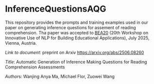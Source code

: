 # InferenceQuestionsAQG

This repository provides the prompts and training examples used in our paper on generating inference questions for assement of reading comprehension. Tha paper was accepted to [BEA20](https://sig-edu.org/bea/2025) (20th Workshop on Innovative Use of NLP for Building Educational Applications), July 2025, Vienna, Austria. 

*Link to document*: preprint on Arxiv https://arxiv.org/abs/2506.08260

*Title*: Automatic Generation of Inference Making Questions for Reading Comprehension Assessments

*Author*s: Wanjing Anya Ma, Michael Flor, Zuowei Wang
